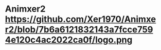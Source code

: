 # Animxer2 https://github.com/Xer1970/Animxer2/blob/7b6a6121832143a7fcce7594e120c4ac2022ca0f/logo.png
